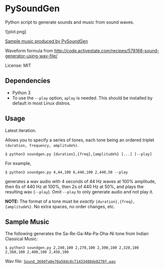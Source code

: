 # PySoundGen

Python script to generate sounds and music from sound waves.

![plot.png]

[Sample music produced by PySoundGen](#sample-music)

Waveform formula from http://code.activestate.com/recipes/578168-sound-generator-using-wav-file/

License: MIT


## Dependencies

  - Python 3
  - To use the `--play`  option, `aplay` is needed. This should be installed by default in most Linux distros.


## Usage

Latest iteration.

Allows you to specify a series of tones, each tone being an ordered triplet `(duration, frequency, amplitude%)`.

    $ python3 soundgen.py {duration},{freq},{amplitude%} [...] [--play]

For example,

    $ python3 soundgen.py 4,44,100 6,440,100 2,440,50 --play

generates a wav audio with 4 seconds of 44 Hz waves at 100% amplitude, then 6s of 440 Hz at 100%, then 2s of 440 Hz at 50%,
and plays the resulting wav (`--play`). Omit `--play` to only generate audio and not play it.

**NOTE:** The format of a tone must be *exactly* `{duration},{freq},{amplitude%}`. No extra spaces, no order changes, etc.


## Sample Music

The following generates the Sa-Re-Ga-Ma-Pa-Dha-Ni tone from Indian Classical Music:

    $ python3 soundgen.py 2,240,100 2,270,100 2,300,100 2,320,100 2,360,100 2,400,100 2,450,100

Wav file: [`Sound_369dfa0e70a58dc0c71433488de8270f.wav`](./Sound_369dfa0e70a58dc0c71433488de8270f.wav)


